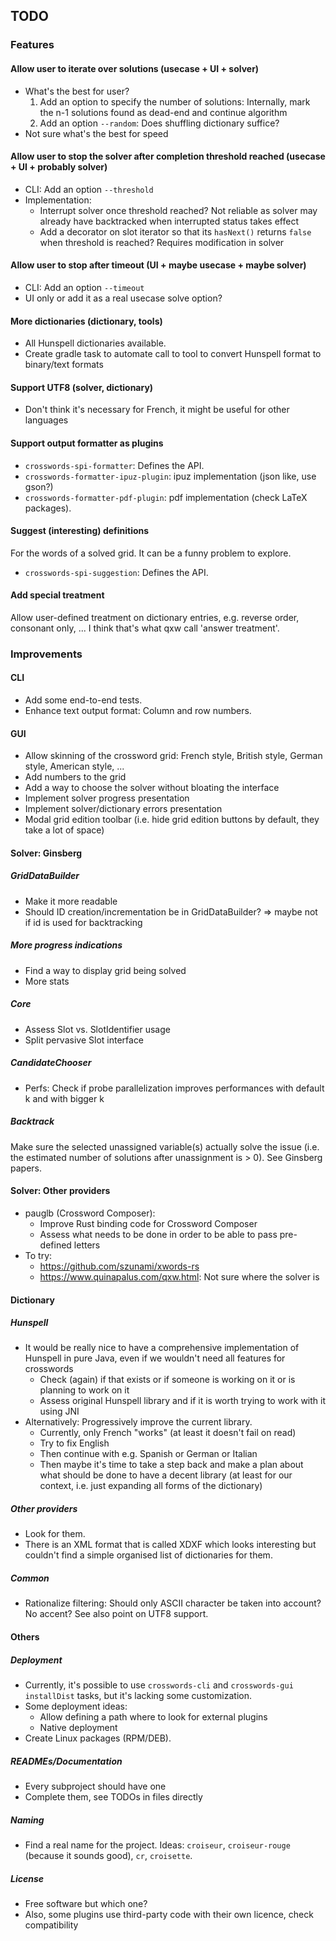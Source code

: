 ## TODO

### Features

#### Allow user to iterate over solutions (usecase + UI + solver)

- What's the best for user?
  1. Add an option to specify the number of solutions: Internally, mark the n-1 solutions found as
     dead-end and continue algorithm
  2. Add an option `--random`: Does shuffling dictionary suffice?
- Not sure what's the best for speed

#### Allow user to stop the solver after completion threshold reached (usecase + UI + probably solver)

- CLI: Add an option `--threshold`
- Implementation:
  - Interrupt solver once threshold reached? Not reliable as solver may already have backtracked
    when interrupted status takes effect
  - Add a decorator on slot iterator so that its `hasNext()` returns `false` when threshold is
    reached? Requires modification in solver

#### Allow user to stop after timeout (UI + maybe usecase + maybe solver)

- CLI: Add an option `--timeout`
- UI only or add it as a real usecase solve option?

#### More dictionaries (dictionary, tools)

- All Hunspell dictionaries available.
- Create gradle task to automate call to tool to convert Hunspell format to binary/text formats

#### Support UTF8 (solver, dictionary)

- Don't think it's necessary for French, it might be useful for other languages

#### Support output formatter as plugins

- `crosswords-spi-formatter`: Defines the API.
- `crosswords-formatter-ipuz-plugin`: ipuz implementation (json like, use gson?)
- `crosswords-formatter-pdf-plugin`: pdf implementation (check LaTeX packages).

#### Suggest (interesting) definitions

For the words of a solved grid. It can be a funny problem to explore.

- `crosswords-spi-suggestion`: Defines the API.

#### Add special treatment

Allow user-defined treatment on dictionary entries, e.g. reverse order, consonant only, ... I 
think that's what qxw call 'answer treatment'.

### Improvements

#### CLI

- Add some end-to-end tests.
- Enhance text output format: Column and row numbers.

#### GUI

- Allow skinning of the crossword grid: French style, British style, German style, American 
  style, ...
- Add numbers to the grid
- Add a way to choose the solver without bloating the interface
- Implement solver progress presentation
- Implement solver/dictionary errors presentation
- Modal grid edition toolbar (i.e. hide grid edition buttons by default, they take a lot of space)

#### Solver: Ginsberg

##### GridDataBuilder

- Make it more readable
- Should ID creation/incrementation be in GridDataBuilder? => maybe not if id is used for
  backtracking

##### More progress indications

- Find a way to display grid being solved
- More stats

##### Core

- Assess Slot vs. SlotIdentifier usage
- Split pervasive Slot interface

##### CandidateChooser

- Perfs: Check if probe parallelization improves performances with default k and with bigger k

##### Backtrack

Make sure the selected unassigned variable(s) actually solve the issue (i.e. the estimated number of
solutions after unassignment is > 0). See Ginsberg papers.

#### Solver: Other providers

- pauglb (Crossword Composer):
    - Improve Rust binding code for Crossword Composer
    - Assess what needs to be done in order to be able to pass pre-defined letters
- To try:
    - https://github.com/szunami/xwords-rs
    - https://www.quinapalus.com/qxw.html: Not sure where the solver is

#### Dictionary

##### Hunspell

- It would be really nice to have a comprehensive implementation of Hunspell in pure Java, even if
  we wouldn't need all features for crosswords
  - Check (again) if that exists or if someone is working on it or is planning to work on it
  - Assess original Hunspell library and if it is worth trying to work with it using JNI
- Alternatively: Progressively improve the current library.
  - Currently, only French "works" (at least it doesn't fail on read)
  - Try to fix English
  - Then continue with e.g. Spanish or German or Italian
  - Then maybe it's time to take a step back and make a plan about what should be done to have a
    decent library (at least for our context, i.e. just expanding all forms of the dictionary)

##### Other providers

- Look for them.
- There is an XML format that is called XDXF which looks interesting but couldn't find a simple
  organised list of dictionaries for them.

##### Common

- Rationalize filtering: Should only ASCII character be taken into account? No accent? See also
  point on UTF8 support.

#### Others

##### Deployment

- Currently, it's possible to use `crosswords-cli` and `crosswords-gui` `installDist` tasks, but
  it's lacking some customization.
- Some deployment ideas:
  - Allow defining a path where to look for external plugins
  - Native deployment
- Create Linux packages (RPM/DEB).

##### READMEs/Documentation

- Every subproject should have one
- Complete them, see TODOs in files directly

##### Naming

- Find a real name for the project. Ideas: `croiseur`, `croiseur-rouge` (because it sounds good), 
  `cr`, `croisette`.

##### License

- Free software but which one?
- Also, some plugins use third-party code with their own licence, check compatibility 
